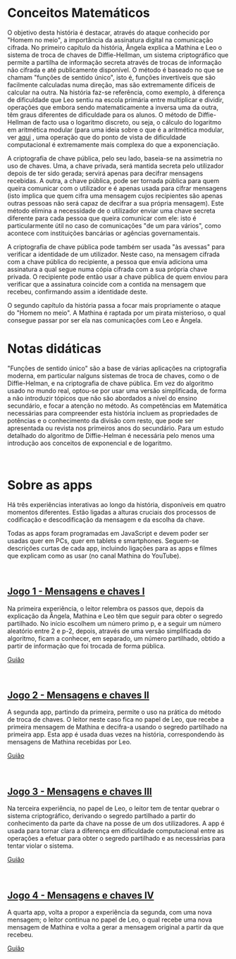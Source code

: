 # Conceitos Matemáticos
O objetivo desta história é destacar, através do ataque conhecido por "Homem no meio", a importância da assinatura digital na comunicação cifrada.
No primeiro capítulo da história, Ângela explica a Mathina e Leo o sistema de troca de chaves de Diffie-Hellman, um sistema criptográfico que permite a partilha de informação secreta através de trocas de informação não cifrada e até publicamente disponível.
O método é baseado no que se chamam "funções de sentido único", isto é, funções invertíveis que são facilmente calculadas numa direção, mas são extremamente difíceis de calcular na outra.
Na história faz-se referência, como exemplo, à diferença de dificuldade que Leo sentiu na escola primária entre multiplicar e dividir, operações que embora sendo matematicamente a inversa uma da outra, têm graus diferentes de dificuldade para os alunos.
O método de Diffie-Hellman de facto usa o logaritmo discreto, ou seja, o cálculo do logaritmo em aritmética modular (para uma ideia sobre o que é a aritmética modular, ver 
[aqui]($HUB_URL/pt/story/the-lost-treasure/)
, uma operação que do ponto de vista de dificuldade computacional é extremamente mais complexa do que a exponenciação.

A criptografia de chave pública, pelo seu lado, baseia-se na assimetria no uso de chaves. Uma, a chave privada, será mantida secreta pelo utilizador depois de ter sido gerada; servirá apenas para decifrar mensagens recebidas. A outra, a chave pública, pode ser tornada pública para quem queira comunicar com o utilizador e é apenas usada para cifrar mensagens (isto implica que quem cifra uma mensagem cujos recipientes são apenas outras pessoas não será capaz de decifrar a sua própria mensagem).
Este método elimina a necessidade de o utilizador enviar uma chave secreta diferente para cada pessoa que queira comunicar com ele: isto é particularmente útil no caso de comunicações "de um para vários", como acontece com instituições bancárias or agências
governamentais.

A criptografia de chave pública pode também ser usada "às avessas" para verificar a identidade de um utilizador. Neste caso, na mensagem cifrada com a chave pública do recipiente, a pessoa que envia adiciona uma assinatura a qual segue numa cópia cifrada com a sua própria chave privada. O recipiente pode então usar a chave pública de quem enviou para verificar que a assinatura coincide com a contida na mensagem que recebeu, confirmando assim a identidade deste.

O segundo capítulo da história passa a focar mais propriamente o ataque do "Homem no meio". A Mathina é raptada por um pirata misterioso, o qual consegue passar por ser ela nas comunicações com Leo e Ângela.


# Notas didáticas

"Funções de sentido único" são a base de várias aplicações na criptografia moderna, em particular nalguns sistemas de troca de chaves, como o de Diffie-Helman, e na criptografia de chave pública. Em vez do algoritmo usado no mundo real, optou-se por usar uma versão simplificada, de forma a não introduzir tópicos que não são abordados a nível do ensino secundário, e focar a atenção no método. As competências em Matemática necessárias
para compreender esta história incluem as propriedades de potências e o conhecimento da divisão com resto, que pode ser apresentada ou revista nos primeiros anos do secundário. Para um estudo detalhado do algoritmo de Diffie-Helman é necessária pelo menos uma introdução aos conceitos de exponencial e de logaritmo.

&nbsp;

# Sobre as apps

Há três experiências interativas ao longo da história, disponíveis em quatro momentos diferentes. Estão ligadas a alturas cruciais dos processos de codificação e descodificação da mensagem e da escolha da chave.

Todas as apps foram programadas em JavaScript e devem poder ser usadas quer em PCs, quer em tablets e smartphones. Seguem-se descrições curtas de cada app, incluindo ligações para as apps e filmes que explicam como as usar (no canal Mathina do YouTube).

&nbsp;

## [Jogo 1 - Mensagens e chaves I]($HUB_URL/pt/story/the-man-in-the-middle/?actionLink=app1)

Na primeira experiência, o leitor relembra os passos que, depois da explicação da Ângela, Mathina e Leo têm que seguir para obter o segredo partilhado. No início escolhem um número primo p, e a seguir um número aleatório entre 2 e p-2, depois, através de uma versão simplificada do algoritmo, ficam a conhecer, em separado, um número partilhado, obtido a partir de informação que foi trocada de forma pública.

[Guião](/stories/bucca-4/transcripts/Script4-pt.pdf)

&nbsp;

## [Jogo 2 - Mensagens e chaves II]($HUB_URL/pt/story/the-man-in-the-middle/?actionLink=app2)

A segunda app, partindo da primeira, permite o uso na prática do método de troca de chaves. O leitor neste caso fica no papel de Leo, que recebe a primeira mensagem de Mathina e decifra-a usando o segredo partilhado na primeira app. Esta app é usada duas vezes na história, correspondendo às mensagens de Mathina recebidas por Leo.

[Guião](/stories/bucca-4/transcripts/Script4-pt.pdf)

&nbsp;

## [Jogo 3 - Mensagens e chaves III]($HUB_URL/pt/story/the-man-in-the-middle/?actionLink=app3)

Na terceira experiência, no papel de Leo, o leitor tem de tentar quebrar o sistema criptográfico, derivando o segredo partilhado a partir do conhecimento da parte da chave na posse de um dos utilizadores. A app é usada para tornar clara a diferença em dificuldade computacional entre as operações a efetuar para obter o segredo partilhado e as necessárias para tentar violar o sistema.


[Guião](/stories/bucca-4/transcripts/Script4-pt.pdf)

&nbsp;

## [Jogo 4 - Mensagens e chaves IV]($HUB_URL/pt/story/the-man-in-the-middle/?actionLink=app4)

A quarta app, volta a propor a experiência da segunda, com uma nova mensagem; o leitor continua no papel de Leo, o qual recebe uma nova mensagem de Mathina e volta a gerar a mensagem original a partir da que recebeu.

[Guião](/stories/bucca-4/transcripts/Script4-pt.pdf)

&nbsp;
